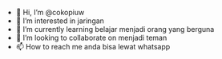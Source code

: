 - 👋 Hi, I’m @cokopiuw
- 👀 I’m interested in jaringan
- 🌱 I’m currently learning belajar menjadi orang yang berguna
- 💞️ I’m looking to collaborate on menjadi teman
- 📫 How to reach me anda bisa lewat whatsapp
<!---
cokopiuw/cokopiuw is a ✨ special ✨ repository because its `README.md` (this file) appears on your GitHub profile.
You can click the Preview link to take a look at your changes.
--->
